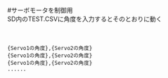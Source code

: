 #サーボモータを制御用
<br>
SD内のTEST.CSVに角度を入力するとそのとおりに動く <br> <br> <br>
```csv:TEST.CSV
{Servo1の角度},{Servo2の角度}
{Servo1の角度},{Servo2の角度}
{Servo1の角度},{Servo2の角度}
......
```
